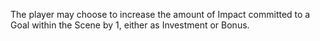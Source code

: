 The player may choose to increase the amount of Impact committed to a Goal within the Scene by 1, either as Investment or Bonus.